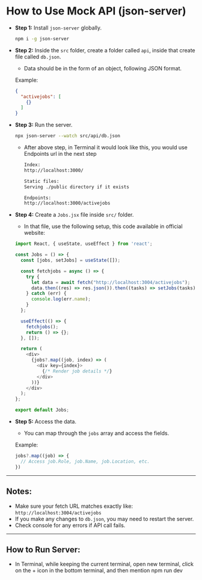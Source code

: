 <!-- how to use mock api

1. npm i -g json-server (run this command)

2. inside src folder create api folder, inside that create db.json file (data should be in the form of object, in json format)
 {
 "activejobs":[
{}
],
}

3. npx json-server --watch src/api/db.json (run this command)

4. create Jobs.jsx file in src, in that (this below code there in website)
const [jobs,setJobs]=useState([])
const fetchjobs=async()=>{
try{
let data=await fetch("write url of first end point",{})
data.then((res)=>res.json()).then((tasks)=>setJobs(tasks))
}catch(err){
constole.log(err.name
}
}

isEffect(()=>{
fetchjobs()
return()=>{}
},[])


jobs?.activejobs.map(()=>{}))} to access the data from db.json -->

# How to Use Mock API (json-server)

- **Step 1:** Install `json-server` globally.

  ```bash
  npm i -g json-server
  ```

- **Step 2:** Inside the `src` folder, create a folder called `api`, inside that create file called `db.json`.

  - Data should be in the form of an object, following JSON format.

  Example:

  ```json
  {
    "activejobs": [
      {}
    ]
  }
  ```

- **Step 3:** Run the server.

  ```bash
  npx json-server --watch src/api/db.json 
  ```

  - After above step, in Terminal it would look like this, you would use Endpoints url in the next step
    ```bash
    Index:
    http://localhost:3000/

    Static files:
    Serving ./public directory if it exists

    Endpoints:
    http://localhost:3000/activejobs
    ```

- **Step 4:** Create a `Jobs.jsx` file inside `src/` folder.

  - In that file, use the following setup, this code available in official website:

  ```javascript
  import React, { useState, useEffect } from 'react';

  const Jobs = () => {
    const [jobs, setJobs] = useState([]);

    const fetchjobs = async () => {
      try {
        let data = await fetch("http://localhost:3004/activejobs");
        data.then((res) => res.json()).then((tasks) => setJobs(tasks));
      } catch (err) {
        console.log(err.name);
      }
    };

    useEffect(() => {
      fetchjobs();
      return () => {};
    }, []);

    return (
      <div>
        {jobs?.map((job, index) => (
          <div key={index}>
            {/* Render job details */}
          </div>
        ))}
      </div>
    );
  };

  export default Jobs;
  ```

- **Step 5:** Access the data.

  - You can map through the `jobs` array and access the fields.

  Example:

  ```javascript
  jobs?.map((job) => {
    // Access job.Role, job.Name, job.Location, etc.
  })
  ```

---

## Notes:
- Make sure your fetch URL matches exactly like: `http://localhost:3004/activejobs`
- If you make any changes to `db.json`, you may need to restart the server.
- Check console for any errors if API call fails.

---

## How to Run Server: 
- In Terminal, while keeping the current terminal, open new terminal, click on the + icon in the bottom terminal, and then mention npm run dev
